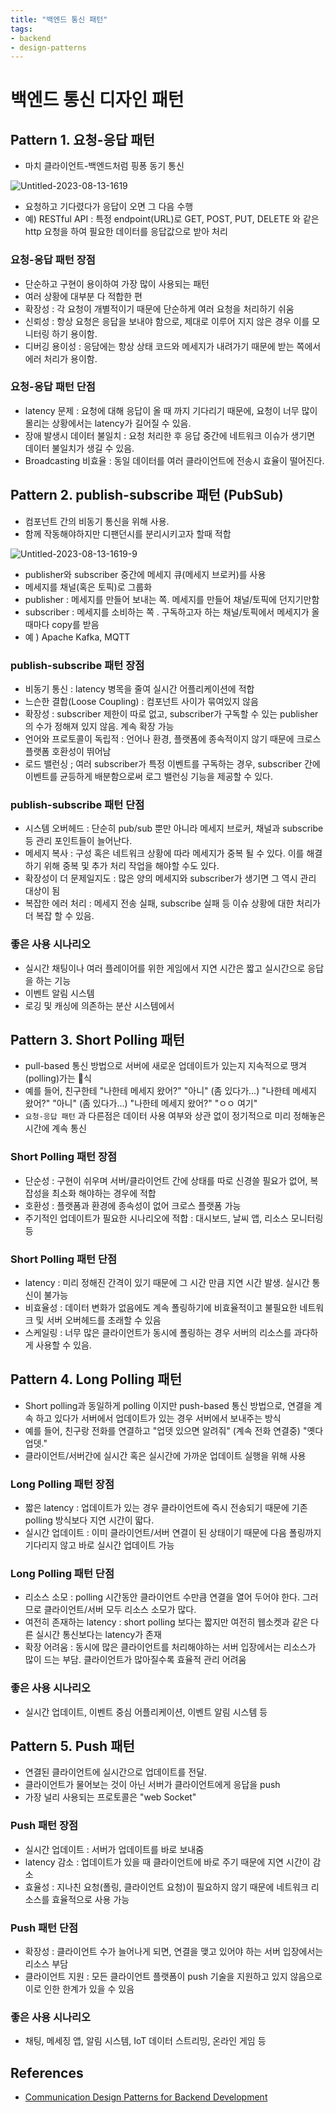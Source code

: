 ```yaml
---
title: "백엔드 통신 패턴"
tags:
- backend
- design-patterns
---
```


# 백엔드 통신 디자인 패턴

## Pattern 1. 요청-응답 패턴 
- 마치 클라이언트-백엔드처럼 핑퐁 동기 통신 

![Untitled-2023-08-13-1619](https://github.com/jiyeonseo/digital-garden/assets/2231510/66bd6349-55c8-4549-bb7a-d6b589ff1ee7)

- 요청하고 기다렸다가 응답이 오면 그 다음 수행 
- 예) RESTful API : 특정 endpoint(URL)로 GET, POST, PUT, DELETE 와 같은 http 요청을 하여 필요한 데이터를 응답값으로 받아 처리 
### 요청-응답 패턴 장점
- 단순하고 구현이 용이하여 가장 많이 사용되는 패턴
- 여러 상황에 대부분 다 적합한 편
- 확장성 : 각 요청이 개별적이기 때문에 단순하게 여러 요청을 처리하기 쉬움 
- 신뢰성 : 항상 요청은 응답을 보내야 함으로, 제대로 이루어 지지 않은 경우 이를 모니터링 하기 용이함. 
- 디버깅 용이성 : 응담에는 항상 상태 코드와 메세지가 내려가기 때문에 받는 쪽에서 에러 처리가 용이함. 

### 요청-응답 패턴 단점
- latency 문제 : 요청에 대해 응답이 올 때 까지 기다리기 때문에, 요청이 너무 많이 몰리는 상황에서는 latency가 길어질 수 있음. 
- 장애 발생시 데이터 불일치 : 요청 처리한 후 응답 중간에 네트워크 이슈가 생기면 데이터 불일치가 생길 수 있음.
- Broadcasting 비효율 : 동일 데이터를 여러 클라이언트에 전송시 효율이 떨어진다. 


## Pattern 2. publish-subscribe 패턴 (PubSub)
- 컴포넌트 간의 비동기 통신을 위해 사용. 
- 함께 작동해야하지만 디팬던시를 분리시키고자 할때 적합

![Untitled-2023-08-13-1619-9](https://github.com/jiyeonseo/digital-garden/assets/2231510/ca878a2c-20c2-40d3-9d41-99b90d075dfe)

- publisher와 subscriber 중간에 메세지 큐(메세지 브로커)를 사용 
- 메세지를 채널(혹은 토픽)로 그룹화 
- publisher : 메세지를 만들어 보내는 쪽. 메세지를 만들어 채널/토픽에 던지기만함  
- subscriber : 메세지를 소비하는 쪽 . 구독하고자 하는 채널/토픽에서 메세지가 올때마다 copy를 받음
- 예 ) Apache Kafka, MQTT 

### publish-subscribe 패턴 장점
- 비동기 통신 : latency 병목을 줄여 실시간 어플리케이션에 적합
- 느슨한 결합(Loose Coupling) : 컴포넌트 사이가 묶여있지 않음 
- 확장성 : subscriber 제한이 따로 없고, subscriber가 구독할 수 있는 publisher의 수가 정해져 있지 않음. 계속 확장 가능 
- 언어와 프로토콜이 독립적 : 언어나 환경, 플랫폼에 종속적이지 않기 때문에 크로스 플랫폼 호환성이 뛰어남 
- 로드 밸런싱 ; 여러 subscriber가 특정 이벤트를 구독하는 경우, subscriber 간에 이벤트를 균등하게 배분함으로써 로그 밸런싱 기능을 제공할 수 있다.

### publish-subscribe 패턴 단점
- 시스템 오버헤드 : 단순히 pub/sub 뿐만 아니라 메세지 브로커, 채널과 subscribe 등 관리 포인트들이 늘어난다.
- 메세지 복사 : 구성 혹은 네트워크 상황에 따라 메세지가 중복 될 수 있다. 이를 해결하기 위해 중복 및 추가 처리 작업을 해야할 수도 있다.
- 확장성이 더 문제일지도 : 많은 양의 메세지와 subscriber가 생기면 그 역시 관리 대상이 됨
- 복잡한 에러 처리 : 메세지 전송 실패, subscribe 실패 등 이슈 상황에 대한 처리가 더 복잡 할 수 있음. 
### 좋은 사용 시나리오
- 실시간 채팅이나 여러 플레이어를 위한 게임에서 지연 시간은 짧고 실시간으로 응답을 하는 기능
- 이벤트 알림 시스템
- 로깅 및 캐싱에 의존하는 분산 시스템에서 


## Pattern 3. Short Polling 패턴
-  pull-based 통신 방법으로 서버에 새로운 업데이트가 있는지 지속적으로 땡겨(polling)가는 식 
- 예를 들어, 친구한테 "나한테 메세지 왔어?" "아니" (좀 있다가...) "나한테 메세지 왔어?" "아니" (좀 있다가...) "나한테 메세지 왔어?" "ㅇㅇ 여기"  
- `요청-응답 패턴` 과 다른점은 데이터 사용 여부와 상관 없이 정기적으로 미리 정해놓은 시간에 계속 통신 

### Short Polling 패턴 장점
- 단순성 : 구현이 쉬우며 서버/클라이언트 간에 상태를 따로 신경쓸 필요가 없어, 복잡성을 최소화 해야하는 경우에 적합
- 호환성 : 플랫폼과 환경에 종속성이 없어 크로스 플랫폼 가능
- 주기적인 업데이트가 필요한 시나리오에 적합 : 대시보드, 날씨 앱, 리소스 모니터링 등 

### Short Polling 패턴 단점
- latency : 미리 정해진 간격이 있기 때문에 그 시간 만큼 지연 시간 발생. 실시간 통신이 불가능 
- 비효율성 : 데이터 변화가 없음에도 계속 폴링하기에 비효율적이고 불필요한 네트워크 및 서버 오버헤드를 초래할 수 있음
- 스케일링 : 너무 많은 클라이언트가 동시에 폴링하는 경우 서버의 리소스를 과다하게 사용할 수 있음. 

## Pattern 4. Long Polling 패턴
- Short polling과 동일하게 polling 이지만 push-based 통신 방법으로, 연결을 계속 하고 있다가 서버에서 업데이트가 있는 경우 서버에서 보내주는 방식 
- 예를 들어, 친구랑 전화를 연결하고 "업뎃 있으면 알려줘" (계속 전화 연결중) "옛다 업뎃." 
- 클라이언트/서버간에 실시간 혹은 실시간에 가까운 업데이트 실행을 위해 사용

### Long Polling 패턴 장점
- 짧은 latency : 업데이트가 있는 경우 클라이언트에 즉시 전송되기 때문에 기존 polling 방식보다 지연 시간이 딻다.
- 실시간 업데이트 : 이미 클라이언트/서버 연결이 된 상태이기 때문에 다음 폴링까지 기다리지 않고 바로 실시간 업데이트 가능 

### Long Polling 패턴 단점
- 리소스 소모 : polling 시간동안 클라이언트 수만큼 연결을 열어 두어야 한다. 그러므로 클라이언트/서버 모두 리소스 소모가 많다.
- 여전히 존재하는 latency : short polling 보다는 짧지만 여전히 웹소켓과 같은 다른 실시간 통신보다는 latency가 존재
- 확장 어려움 : 동시에 많은 클라이언트를 처리해야하는 서버 입장에서는 리소스가 많이 드는 부담. 클라이언트가 많아질수록 효율적 관리 어려움 

### 좋은 사용 시나리오
- 실시간 업데이트, 이벤트 중심 어플리케이션, 이벤트 알림 시스템 등 
 
## Pattern 5. Push 패턴
- 연결된 클라이언트에 실시간으로 업데이트를 전달.
- 클라이언트가 물어보는 것이 아닌 서버가 클라이언트에게 응답을 push 
- 가장 널리 사용되는 프로토콜은 "web Socket"

### Push 패턴 장점
- 실시간 업데이트 : 서버가 업데이트를 바로 보내줌 
- latency 감소 : 업데이트가 있을 때 클라이언트에 바로 주기 때문에 지연 시간이 감소 
- 효율성 : 지나친 요청(폴링, 클라이언트 요청)이 필요하지 않기 때문에 네트워크 리소스를 효율적으로 사용 가능 

### Push 패턴 단점
- 확장성 : 클라이언트 수가 늘어나게 되면, 연결을 맺고 있어야 하는 서버 입장에서는 리소스 부담
- 클라이언트 지원 : 모든 클라이언트 플랫폼이 push 기술을 지원하고 있지 않음으로 이로 인한 한계가 있을 수 있음 

### 좋은 사용 시나리오
- 채팅, 메세징 앱, 알림 시스템, IoT 데이터 스트리밍, 온라인 게임 등 

## References
- [Communication Design Patterns for Backend Development](https://www.freecodecamp.org/news/communication-design-patterns-for-backend-development/)